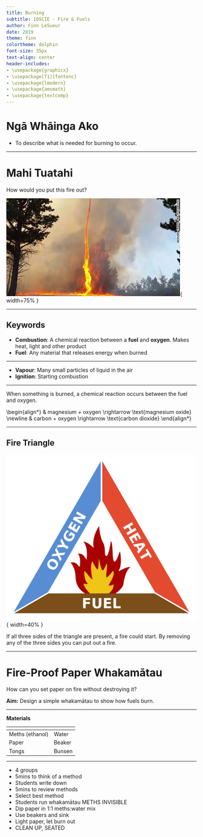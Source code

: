 ```yaml
---
title: Burning
subtitle: 10SCIE - Fire & Fuels
author: Finn LeSueur
date: 2019
theme: finn
colortheme: dolphin
font-size: 35px
text-align: center
header-includes:
- \usepackage{graphicx}
- \usepackage[T1]{fontenc}
- \usepackage{lmodern}
- \usepackage{amsmath}
- \usepackage{textcomp}
---
```


# Ngā Whāinga Ako

- To describe what is needed for burning to occur.

---

# Mahi Tuatahi

How would you put this fire out?

![](../assets/3-fire-tornado.jpg){ width=75% }

---

## Keywords

- __Combustion__: A chemical reaction between a __fuel__ and __oxygen__. Makes heat, light and other product
- __Fuel__: Any material that releases energy when burned

---

- __Vapour__: Many small particles of liquid in the air
- __Ignition__: Starting combustion

---

When something is burned, a chemical reaction occurs between the fuel and oxygen.

\begin{align*}
    & magnesium + oxygen \rightarrow \text{magnesium oxide} \newline
    & carbon + oxygen \rightarrow \text{carbon dioxide}
\end{align*}

---

## Fire Triangle

![](../assets/3-fire-triangle.png){ width=40% }

If all three sides of the triangle are present, a fire could start. By removing any of the three sides you can put out a fire.

---

# Fire-Proof Paper Whakamātau

How can you set paper on fire without destroying it?

__Aim:__ Design a simple whakamātau to show how fuels burn.

---

__Materials__

| <!-- -->          | <!-- --> |
| ----------------- | -------- |
| Meths (ethanol)   | Water    |
| Paper             | Beaker   |
| Tongs             | Bunsen   |

---

- 4 groups
- 5mins to think of a method
- Students write down
- 5mins to review methods
- Select best method
- Students run whakamātau   METHS INVISIBLE
- Dip paper in 1:1 meths:water mix
- Use beakers and sink
- Light paper, let burn out
- CLEAN UP, SEATED
